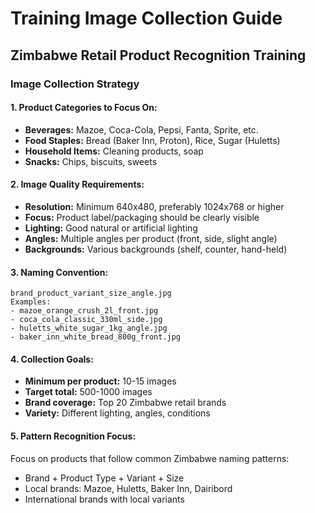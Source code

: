 # Training Image Collection Guide

## Zimbabwe Retail Product Recognition Training

### Image Collection Strategy

#### 1. **Product Categories to Focus On:**
- **Beverages:** Mazoe, Coca-Cola, Pepsi, Fanta, Sprite, etc.
- **Food Staples:** Bread (Baker Inn, Proton), Rice, Sugar (Huletts)
- **Household Items:** Cleaning products, soap
- **Snacks:** Chips, biscuits, sweets

#### 2. **Image Quality Requirements:**
- **Resolution:** Minimum 640x480, preferably 1024x768 or higher
- **Focus:** Product label/packaging should be clearly visible
- **Lighting:** Good natural or artificial lighting
- **Angles:** Multiple angles per product (front, side, slight angle)
- **Backgrounds:** Various backgrounds (shelf, counter, hand-held)

#### 3. **Naming Convention:**
```
brand_product_variant_size_angle.jpg
Examples:
- mazoe_orange_crush_2l_front.jpg
- coca_cola_classic_330ml_side.jpg
- huletts_white_sugar_1kg_angle.jpg
- baker_inn_white_bread_800g_front.jpg
```

#### 4. **Collection Goals:**
- **Minimum per product:** 10-15 images
- **Target total:** 500-1000 images
- **Brand coverage:** Top 20 Zimbabwe retail brands
- **Variety:** Different lighting, angles, conditions

#### 5. **Pattern Recognition Focus:**
Focus on products that follow common Zimbabwe naming patterns:
- Brand + Product Type + Variant + Size
- Local brands: Mazoe, Huletts, Baker Inn, Dairibord
- International brands with local variants
